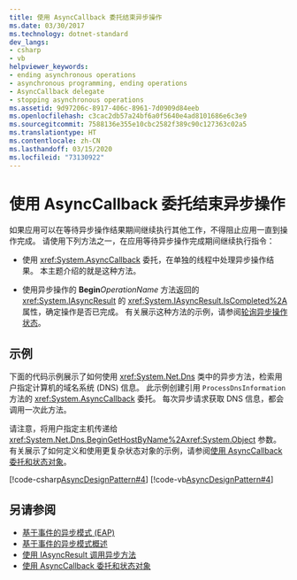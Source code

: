 ```yaml
---
title: 使用 AsyncCallback 委托结束异步操作
ms.date: 03/30/2017
ms.technology: dotnet-standard
dev_langs:
- csharp
- vb
helpviewer_keywords:
- ending asynchronous operations
- asynchronous programming, ending operations
- AsyncCallback delegate
- stopping asynchronous operations
ms.assetid: 9d97206c-8917-406c-8961-7d0909d84eeb
ms.openlocfilehash: c3cac2db57a24bf6a0f5640e4ad8101686e6c3e9
ms.sourcegitcommit: 7588136e355e10cbc2582f389c90c127363c02a5
ms.translationtype: HT
ms.contentlocale: zh-CN
ms.lasthandoff: 03/15/2020
ms.locfileid: "73130922"
---
```

# <a name="using-an-asynccallback-delegate-to-end-an-asynchronous-operation"></a>使用 AsyncCallback 委托结束异步操作
如果应用可以在等待异步操作结果期间继续执行其他工作，不得阻止应用一直到操作完成。 请使用下列方法之一，在应用等待异步操作完成期间继续执行指令：  
  
- 使用 <xref:System.AsyncCallback> 委托，在单独的线程中处理异步操作结果。 本主题介绍的就是这种方法。  
  
- 使用异步操作的 **Begin**_OperationName_ 方法返回的 <xref:System.IAsyncResult> 的 <xref:System.IAsyncResult.IsCompleted%2A> 属性，确定操作是否已完成。 有关展示这种方法的示例，请参阅[轮询异步操作状态](../../../docs/standard/asynchronous-programming-patterns/polling-for-the-status-of-an-asynchronous-operation.md)。  
  
## <a name="example"></a>示例  
 下面的代码示例展示了如何使用 <xref:System.Net.Dns> 类中的异步方法，检索用户指定计算机的域名系统 (DNS) 信息。 此示例创建引用 `ProcessDnsInformation` 方法的 <xref:System.AsyncCallback> 委托。 每次异步请求获取 DNS 信息，都会调用一次此方法。  
  
 请注意，将用户指定主机传递给 <xref:System.Net.Dns.BeginGetHostByName%2A><xref:System.Object> 参数。 有关展示了如何定义和使用更复杂状态对象的示例，请参阅[使用 AsyncCallback 委托和状态对象](../../../docs/standard/asynchronous-programming-patterns/using-an-asynccallback-delegate-and-state-object.md)。  
  
 [!code-csharp[AsyncDesignPattern#4](../../../samples/snippets/csharp/VS_Snippets_CLR/AsyncDesignPattern/CS/AsyncDelegateNoStateObject.cs#4)]
 [!code-vb[AsyncDesignPattern#4](../../../samples/snippets/visualbasic/VS_Snippets_CLR/AsyncDesignPattern/VB/AsyncDelegateNoState.vb#4)]  
  
## <a name="see-also"></a>另请参阅

- [基于事件的异步模式 (EAP)](../../../docs/standard/asynchronous-programming-patterns/event-based-asynchronous-pattern-eap.md)
- [基于事件的异步模式概述](../../../docs/standard/asynchronous-programming-patterns/event-based-asynchronous-pattern-overview.md)
- [使用 IAsyncResult 调用异步方法](../../../docs/standard/asynchronous-programming-patterns/calling-asynchronous-methods-using-iasyncresult.md)
- [使用 AsyncCallback 委托和状态对象](../../../docs/standard/asynchronous-programming-patterns/using-an-asynccallback-delegate-and-state-object.md)
